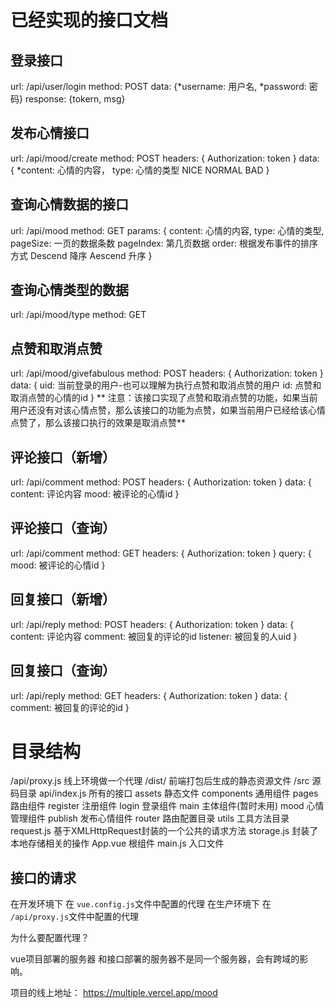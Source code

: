# 已经实现的接口文档

## 登录接口
url: /api/user/login
method: POST
data: {*username: 用户名, *password: 密码}
response: {tokern, msg}

## 发布心情接口
url: /api/mood/create
method: POST
headers: {
    Authorization: token
}
data: {
    *content: 心情的内容，
    type: 心情的类型  NICE NORMAL BAD
}

## 查询心情数据的接口
url: /api/mood
method: GET
params: {
    content: 心情的内容,
    type: 心情的类型,
    pageSize: 一页的数据条数
    pageIndex: 第几页数据
    order: 根据发布事件的排序方式 Descend 降序  Aescend 升序
}

## 查询心情类型的数据
url: /api/mood/type
method: GET

## 点赞和取消点赞
url: /api/mood/givefabulous
method: POST
headers: {
    Authorization: token
} 
data: {
    uid: 当前登录的用户-也可以理解为执行点赞和取消点赞的用户
    id: 点赞和取消点赞的心情的id
}
** 注意：该接口实现了点赞和取消点赞的功能，如果当前用户还没有对该心情点赞，那么该接口的功能为点赞，如果当前用户已经给该心情点赞了，那么该接口执行的效果是取消点赞**


## 评论接口（新增）
url: /api/comment
method: POST
headers: {
    Authorization: token
}
data: {
    content: 评论内容
    mood: 被评论的心情id
}

## 评论接口（查询）
url: /api/comment
method: GET
headers: {
    Authorization: token
}
query: {
    mood: 被评论的心情id
}

## 回复接口（新增）
url: /api/reply
method: POST
headers: {
    Authorization: token
}
data: {
    content: 评论内容
    comment: 被回复的评论的id
    listener: 被回复的人uid
}

## 回复接口（查询）
url: /api/reply
method: GET
headers: {
    Authorization: token
}
data: {
    comment: 被回复的评论的id
}

# 目录结构
/api/proxy.js   线上环境做一个代理
/dist/  前端打包后生成的静态资源文件
/src  源码目录
    api/index.js   所有的接口
    assets   静态文件
    components  通用组件
    pages   路由组件
        register  注册组件
        login  登录组件
        main  主体组件(暂时未用)
        mood  心情管理组件
        publish   发布心情组件
    router  路由配置目录
    utils   工具方法目录
        request.js   基于XMLHttpRequest封装的一个公共的请求方法
        storage.js   封装了本地存储相关的操作
    App.vue   根组件
    main.js   入口文件    


## 接口的请求
在开发环境下 在 `vue.config.js`文件中配置的代理
在生产环境下 在 `/api/proxy.js`文件中配置的代理

为什么要配置代理？

vue项目部署的服务器  和接口部署的服务器不是同一个服务器，会有跨域的影响。

项目的线上地址： https://multiple.vercel.app/mood

